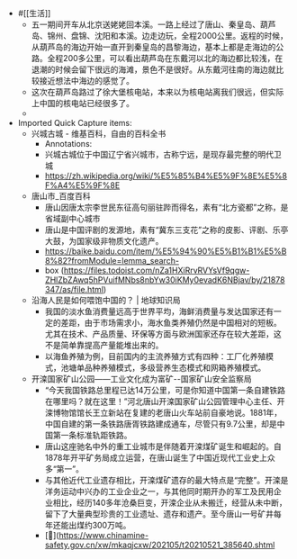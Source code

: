 - #[[生活]]
    - 五一期间开车从北京送姥姥回本溪。一路上经过了唐山、秦皇岛、葫芦岛、锦州、盘锦、沈阳和本溪。边走边玩，全程2000公里。返程的时候，从葫芦岛的海边开始一直开到秦皇岛的昌黎海边，基本上都是走海边的公路。全程200多公里，可以看出葫芦岛在东戴河以北的海边都比较浅，在退潮的时候会留下很远的海滩，景色不是很好。从东戴河往南的海边就比较接近想法中海边的感觉了。
    - 这次在葫芦岛路过了徐大堡核电站，本来以为核电站离我们很远，但实际上中国的核电站已经很多了。
    - 
- Imported Quick Capture items:
    - 兴城古城 - 维基百科，自由的百科全书
        - Annotations:
        - 兴城古城位于中国辽宁省兴城市，古称宁远，是现存最完整的明代卫城
        - https://zh.wikipedia.org/wiki/%E5%85%B4%E5%9F%8E%E5%8F%A4%E5%9F%8E
    - 唐山市_百度百科
        - 唐山因唐太宗李世民东征高句丽驻跸而得名，素有“北方瓷都”之称，是省域副中心城市
        - 唐山是中国评剧的发源地，素有“冀东三支花”之称的皮影、评剧、乐亭大鼓，为国家级非物质文化遗产。
        - https://baike.baidu.com/item/%E5%94%90%E5%B1%B1%E5%B8%82?fromModule=lemma_search-
        - box (https://files.todoist.com/nZa1HXiRrvRVYsVf9qgw-ZHlZbZAwq5hPVuifMNbs8nbYw30iKMy0evadK6NBjav/by/21878347/as/file.html)
    - 沿海人民是如何喂饱中国的？ | 地球知识局
        - 我国的淡水鱼消费量远高于世界平均，海鲜消费量与发达国家还有一定的差距，由于市场需求小，海水鱼类养殖仍然是中国相对的短板。尤其在技术、产品质量、环保等方面与欧洲国家还存在较大差距，这不是简单靠提高产量能堆出来的。
        - 以海鱼养殖为例，目前国内的主流养殖方式有四种：工厂化养殖模式，池塘单品种养殖模式，多级营养生态模式和网箱养殖模式。
    - 开滦国家矿山公园——工业文化成为富矿--国家矿山安全监察局
        - “今天我国铁路总里程已达14万公里，可是你知道中国第一条自建铁路在哪里吗？就在这里！”河北唐山开滦国家矿山公园管理中心主任、开滦博物馆馆长王立新站在复建的老唐山火车站前自豪地说。1881年，中国自建的第一条铁路唐胥铁路建成通车，尽管只有9.7公里，却是中国第一条标准轨距铁路。
        - 唐山这座驰名中外的重工业城市是伴随着开滦煤矿诞生和崛起的。自1878年开平矿务局成立运营，在唐山诞生了中国近现代工业史上众多“第一”。
        - 与其他近代工业遗存相比，开滦煤矿遗存的最大特点是“完整”。开滦是洋务运动中兴办的工业企业之一，与其他同时期开办的军工及民用企业相比，经历140多年沧桑巨变，开滦企业从未搬迁，经营从未中断，留下了大量典型珍贵的工业遗址、遗存和遗产。至今唐山一号矿井每年还能出煤约300万吨。
        - [🦋](https://www.chinamine-safety.gov.cn/xw/mkaqjcxw/202105/t20210521_385640.shtml 

